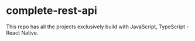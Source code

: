 # complete-rest-api
This repo has all the projects exclusively build with JavaScript, TypeScript -React Native.
